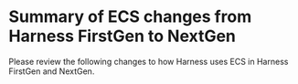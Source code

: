 # Summary of ECS changes from Harness FirstGen to NextGen

Please review the following changes to how Harness uses ECS in Harness FirstGen and NextGen.
